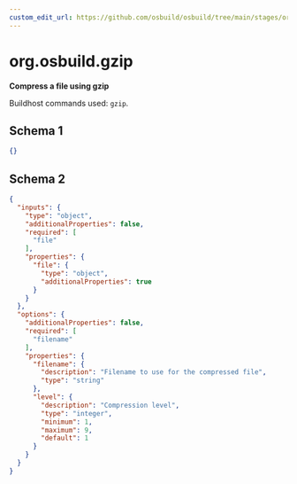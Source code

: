 ```yaml
---
custom_edit_url: https://github.com/osbuild/osbuild/tree/main/stages/org.osbuild.gzip.meta.json
---
```

# org.osbuild.gzip
<!--
[//]: # ( DO NOT MODIFY THIS FILE! )
[//]: # ( This content is generated by `scripts/pull_osbuild_modules.py` )
[//]: # ( Rather change the source of this: https://github.com/osbuild/osbuild/tree/main/stages/org.osbuild.gzip.meta.json )
-->

**Compress a file using gzip**

Buildhost commands used: `gzip`.

## Schema 1

```json
{}
```

## Schema 2

```json
{
  "inputs": {
    "type": "object",
    "additionalProperties": false,
    "required": [
      "file"
    ],
    "properties": {
      "file": {
        "type": "object",
        "additionalProperties": true
      }
    }
  },
  "options": {
    "additionalProperties": false,
    "required": [
      "filename"
    ],
    "properties": {
      "filename": {
        "description": "Filename to use for the compressed file",
        "type": "string"
      },
      "level": {
        "description": "Compression level",
        "type": "integer",
        "minimum": 1,
        "maximum": 9,
        "default": 1
      }
    }
  }
}
```
